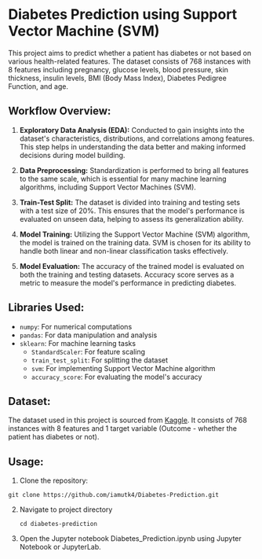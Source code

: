 # Diabetes Prediction using Support Vector Machine (SVM)

This project aims to predict whether a patient has diabetes or not based on various health-related features. The dataset consists of 768 instances with 8 features including pregnancy, glucose levels, blood pressure, skin thickness, insulin levels, BMI (Body Mass Index), Diabetes Pedigree Function, and age.

## Workflow Overview:

1. **Exploratory Data Analysis (EDA):** Conducted to gain insights into the dataset's characteristics, distributions, and correlations among features. This step helps in understanding the data better and making informed decisions during model building.

2. **Data Preprocessing:** Standardization is performed to bring all features to the same scale, which is essential for many machine learning algorithms, including Support Vector Machines (SVM).

3. **Train-Test Split:** The dataset is divided into training and testing sets with a test size of 20%. This ensures that the model's performance is evaluated on unseen data, helping to assess its generalization ability.

4. **Model Training:** Utilizing the Support Vector Machine (SVM) algorithm, the model is trained on the training data. SVM is chosen for its ability to handle both linear and non-linear classification tasks effectively.

5. **Model Evaluation:** The accuracy of the trained model is evaluated on both the training and testing datasets. Accuracy score serves as a metric to measure the model's performance in predicting diabetes.

## Libraries Used:

- `numpy`: For numerical computations
- `pandas`: For data manipulation and analysis
- `sklearn`: For machine learning tasks
  - `StandardScaler`: For feature scaling
  - `train_test_split`: For splitting the dataset
  - `svm`: For implementing Support Vector Machine algorithm
  - `accuracy_score`: For evaluating the model's accuracy

## Dataset:

The dataset used in this project is sourced from [Kaggle](https://www.kaggle.com/datasets/mathchi/diabetes-data-set). It consists of 768 instances with 8 features and 1 target variable (Outcome - whether the patient has diabetes or not).



## Usage:

1. Clone the repository:

```
git clone https://github.com/iamutk4/Diabetes-Prediction.git
```
2. Navigate to project directory
   ```
   cd diabetes-prediction
   ```
3. Open the Jupyter notebook Diabetes_Prediction.ipynb using Jupyter Notebook or JupyterLab.
